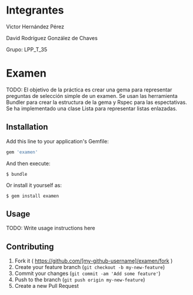 # Integrantes

Victor Hernández Pérez 

David Rodríguez González de Chaves

Grupo: LPP_T_35

# Examen

TODO: El objetivo de la práctica es crear una gema para representar preguntas de selección simple de un examen. 
Se usan las herramienta Bundler para crear la estructura de la gema y Rspec para las espectativas.
Se ha implementado una clase Lista para representar listas enlazadas.

## Installation

Add this line to your application's Gemfile:

```ruby
gem 'examen'
```

And then execute:

    $ bundle

Or install it yourself as:

    $ gem install examen

## Usage

TODO: Write usage instructions here

## Contributing

1. Fork it ( https://github.com/[my-github-username]/examen/fork )
2. Create your feature branch (`git checkout -b my-new-feature`)
3. Commit your changes (`git commit -am 'Add some feature'`)
4. Push to the branch (`git push origin my-new-feature`)
5. Create a new Pull Request